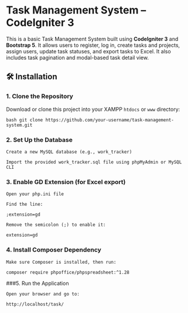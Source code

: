 # Task Management System – CodeIgniter 3

This is a basic Task Management System built using **CodeIgniter 3** and **Bootstrap 5**. It allows users to register, log in, create tasks and projects, assign users, update task statuses, and export tasks to Excel. It also includes task pagination and modal-based task detail view.

## 🛠️ Installation

### 1. Clone the Repository

Download or clone this project into your XAMPP `htdocs` or `www` directory:


```bash git clone https://github.com/your-username/task-management-system.git```


### 2. Set Up the Database

    Create a new MySQL database (e.g., work_tracker)

    Import the provided work_tracker.sql file using phpMyAdmin or MySQL CLI

### 3. Enable GD Extension (for Excel export)

    Open your php.ini file

    Find the line:

    ;extension=gd

    Remove the semicolon (;) to enable it:

    extension=gd


### 4. Install Composer Dependency

    Make sure Composer is installed, then run:

    composer require phpoffice/phpspreadsheet:^1.28

###5. Run the Application

    Open your browser and go to:

    http://localhost/task/
